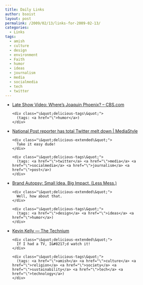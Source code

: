 ```yaml
---
title: Daily Links
author: bsoist
layout: post
permalink: /2009/02/13/links-for-2009-02-13/
categories:
  - Links
tags:
  - amish
  - culture
  - design
  - environment
  - Faith
  - humor
  - ideas
  - journalism
  - media
  - socialmedia
  - tech
  - twitter
---
```

<ul class="\&quot;delicious\&quot;">
  <li>
    <div class="\&quot;delicious-link\&quot;">
      <a href="\">Late Show Video: Where&#8217;s Joaquin Phoenix? &#8211; CBS.com</a>
    </div>
    
    <div class="\&quot;delicious-tags\&quot;">
      (tags: <a href="\">humor</a>)
    </div>
  </li>
  
  <li>
    <div class="\&quot;delicious-link\&quot;">
      <a href="\">National Post reporter has total Twitter melt down | MediaStyle</a>
    </div>
    
    <div class="\&quot;delicious-extended\&quot;">
      Take it easy dude!
    </div>
    
    <div class="\&quot;delicious-tags\&quot;">
      (tags: <a href="\">twitter</a> <a href="\">media</a> <a href="\">socialmedia</a> <a href="\">journalism</a> <a href="\">post</a>)
    </div>
  </li>
  
  <li>
    <div class="\&quot;delicious-link\&quot;">
      <a href="\">Brand Autopsy: Small Idea. Big Impact. (Less Mess.)</a>
    </div>
    
    <div class="\&quot;delicious-extended\&quot;">
      Well, how about that.
    </div>
    
    <div class="\&quot;delicious-tags\&quot;">
      (tags: <a href="\">design</a> <a href="\">ideas</a> <a href="\">humor</a>)
    </div>
  </li>
  
  <li>
    <div class="\&quot;delicious-link\&quot;">
      <a href="\">Kevin Kelly &#8212; The Technium</a>
    </div>
    
    <div class="\&quot;delicious-extended\&quot;">
      If I had a TV, I&#8217;d watch it!
    </div>
    
    <div class="\&quot;delicious-tags\&quot;">
      (tags: <a href="\">amish</a> <a href="\">culture</a> <a href="\">religion</a> <a href="\">society</a> <a href="\">sustainability</a> <a href="\">tech</a> <a href="\">technology</a>)
    </div>
  </li>
</ul>